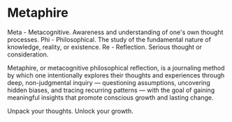 # Metaphire

Meta - Metacognitive. Awareness and understanding of one's own thought processes.
Phi - Philosophical. The study of the fundamental nature of knowledge, reality, or existence. 
Re - Reflection. Serious thought or consideration.

Metaphire, or metacognitive philosophical reflection, is a journaling method by which one intentionally explores their thoughts and experiences through deep, non-judgmental inquiry —  questioning assumptions, uncovering hidden biases, and tracing recurring patterns —  with the goal of gaining meaningful insights that promote conscious growth and lasting change.

Unpack your thoughts. Unlock your growth. 
